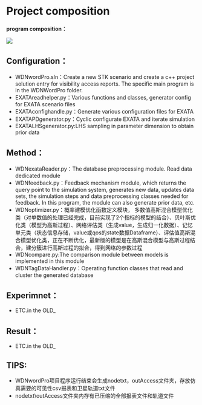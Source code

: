 # Project composition

**program composition：**

![](http://m.qpic.cn/psb?/V10dYaiX2qXpCo/klMq3rQ0b9**ZMElqI8ouN4EvWPhqP69rH2ZKpF4vq0!/b/dFIBAAAAAAAA&bo=WQS4AAAAAAADF9c!&rf=viewer_4&t=5)

## Configuration：

- WDNwordPro.sln：Create a new STK scenario and create a c++ project solution entry for visibility access reports. The specific main program is in the WDNWordPro folder.
- EXATAreadhelper.py：Various functions and classes, generator config for EXATA scenario files
- EXATAconfighandle.py：Generate various configuration files for EXATA
- EXATAPDgenerator.py：Cyclic configurate EXATA and iterate simulation
- EXATALHSgenerator.py:LHS sampling in parameter dimension to obtain prior data

## Method：
- WDNexataReader.py：The database preprocessing module. Read data dedicated module
- WDNfeedback.py：Feedback mechanism module, which returns the query point to the simulation system, generates new data, updates data sets, the simulation steps and data preprocessing classes needed for feedback. In this program, the module can also generate prior data, etc.
- WDNoptimizer.py：概率建模优化函数定义模块，	多数值高斯混合模型优化类（对单数值的处理已经完成，目前实现了2个指标的模型的结合）、贝叶斯优化类（模型为高斯过程）、网络评估类（生成value，生成归一化数据）、记忆单元类（状态信息存储，value或qos的state数据Dataframe）、评估值高斯混合模型优化类，正在不断优化，最新版的模型是在高斯混合模型与高斯过程结合，建分簇进行高斯过程的拟合，得到网络的参数过程
- WDNcompare.py:The comparison module between models is implemented in this module
- WDNTagDataHandler.py：Operating function classes that read and cluster the generated database 

## Experimnet：
- ETC.in the OLD_


## Result：
- ETC.in the OLD_





## TIPS:

- WDNwordPro项目程序运行结束会生成nodetxt，outAccess文件夹，存放仿真需要的可见性csv报表和卫星轨道txt文件
- nodetxt\outAccess文件夹内存有已压缩的全部报表文件和轨道文件




